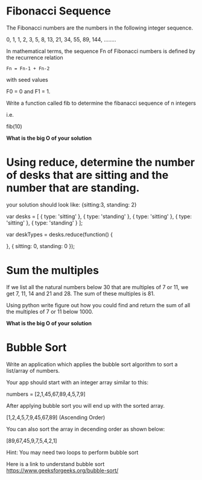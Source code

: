 
#  Fibonacci Sequence 
The Fibonacci numbers are the numbers in the following integer sequence.

0, 1, 1, 2, 3, 5, 8, 13, 21, 34, 55, 89, 144, ……..

In mathematical terms, the sequence Fn of Fibonacci numbers is defined by the recurrence relation

`Fn = Fn-1 + Fn-2`

with seed values

F0 = 0 and F1 = 1.

Write a function called fib to determine the fibanacci sequence of n integers

i.e. 

fib(10)

**What is the big O of your solution**

# Using reduce, determine the number of desks that are sitting and the number that are standing.

your solution should look like:  {sitting:3, standing: 2}

var desks = [
    { type: 'sitting' },
    { type: 'standing' },
    { type: 'sitting' },
    { type: 'sitting' },
    { type: 'standing' }
];
  
  var deskTypes = desks.reduce(function() {
      
  }, { sitting: 0, standing: 0 });

# Sum the multiples

If we list all the natural numbers below 30 that are multiples of 7 or 11, we get 7, 11, 14 and 21 and 28. The sum of these multiples is 81.

Using python write figure out how you could find and return the sum of all the multiples of 7 or 11 below 1000.

**What is the big O of your solution** 

# Bubble Sort

Write an application which applies the bubble sort algorithm to sort a list/array of numbers.

Your app should start with an integer array similar to this:

numbers = [2,1,45,67,89,4,5,7,9]

After applying bubble sort you will end up with the sorted array.

[1,2,4,5,7,9,45,67,89] (Ascending Order)

You can also sort the array in decending order as shown below:

[89,67,45,9,7,5,4,2,1]

Hint: You may need two loops to perform bubble sort

Here is a link to understand bubble sort https://www.geeksforgeeks.org/bubble-sort/

